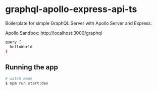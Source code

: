 # graphql-apollo-express-api-ts

Boilerplate for simple GraphQL Server with Apollo Server and Express.

Apollo Sandbox: http://localhost:3000/graphql

```bash
query {
  helloWorld
}
```

## Running the app

```bash
# watch mode
$ npm run start:dev

```
